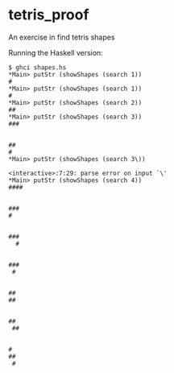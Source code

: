 tetris_proof
============

An exercise in find tetris shapes

Running the Haskell version:

    $ ghci shapes.hs
    *Main> putStr (showShapes (search 1))
    #
    *Main> putStr (showShapes (search 1))
    #
    *Main> putStr (showShapes (search 2))
    ##
    *Main> putStr (showShapes (search 3))
    ###
    
    
    ##
    #
    *Main> putStr (showShapes (search 3\))
    
    <interactive>:7:29: parse error on input `\'
    *Main> putStr (showShapes (search 4))
    ####
    
    
    ###
    #
    
    
    ###
      #
    
    
    ###
     #
    
    
    ##
    ##
    
    
    ##
     ##
    
    
    #
    ##
     #
